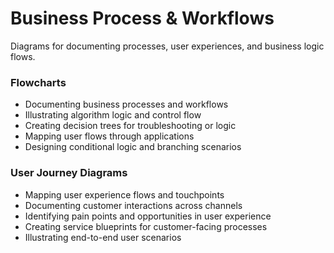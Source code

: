 # Business Process & Workflows

Diagrams for documenting processes, user experiences, and business logic flows.

### Flowcharts

- Documenting business processes and workflows
- Illustrating algorithm logic and control flow
- Creating decision trees for troubleshooting or logic
- Mapping user flows through applications
- Designing conditional logic and branching scenarios

### User Journey Diagrams

- Mapping user experience flows and touchpoints
- Documenting customer interactions across channels
- Identifying pain points and opportunities in user experience
- Creating service blueprints for customer-facing processes
- Illustrating end-to-end user scenarios
